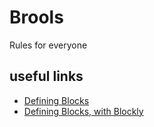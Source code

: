 Brools
======

Rules for everyone

useful links
------------

- [Defining Blocks](https://code.google.com/p/blockly/wiki/DefiningBlocks)
- [Defining Blocks, with Blockly](https://blockly-demo.appspot.com/static/apps/blockfactory/index.html)